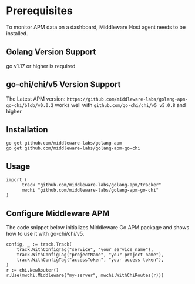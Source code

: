 # Prerequisites

To monitor APM data on a dashboard, Middleware Host agent needs to be installed.

## Golang Version Support

go v1.17 or higher is required

## go-chi/chi/v5 Version Support 

The Latest APM version: 
`https://github.com/middleware-labs/golang-apm-go-chi/blob/v0.0.2`
works well with `github.com/go-chi/chi/v5 v5.0.8` and higher


## Installation

```
go get github.com/middleware-labs/golang-apm
go get github.com/middleware-labs/golang-apm-go-chi
```

## Usage

```
import (
	  track "github.com/middleware-labs/golang-apm/tracker"
	  mwchi "github.com/middleware-labs/golang-apm-go-chi"
)
```

## Configure Middleware APM

The code snippet below initializes Middleware Go APM package and shows how to use it with go-chi/chi/v5.

```
config, _ := track.Track(
    track.WithConfigTag("service", "your service name"),
    track.WithConfigTag("projectName", "your project name"),
    track.WithConfigTag("accessToken", "your access token"),
)
r := chi.NewRouter()
r.Use(mwchi.Middleware("my-server", mwchi.WithChiRoutes(r)))
```
